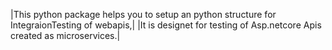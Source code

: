 |This python package helps you to setup an python structure for IntegraionTesting of webapis,|
|It is designet for testing of Asp.netcore Apis created as microservices.|
